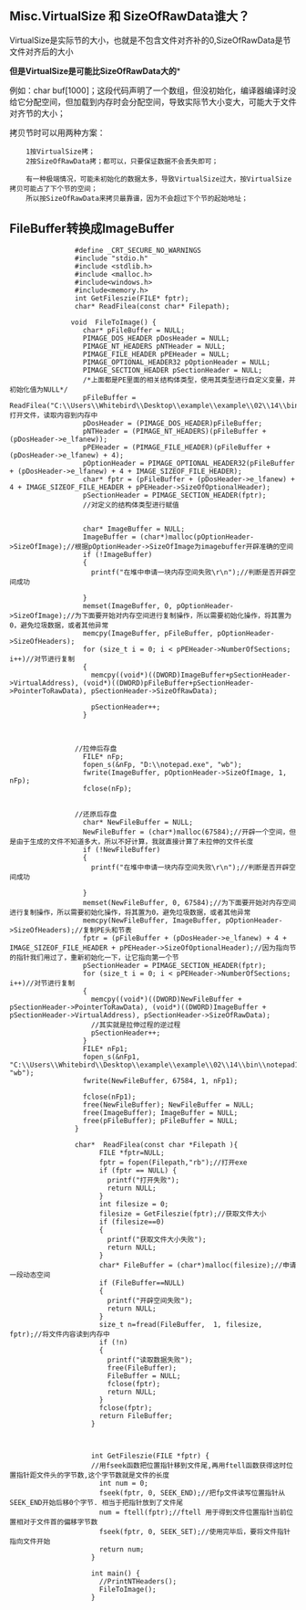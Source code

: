 Misc.VirtualSize 和 SizeOfRawData谁大？
---
VirtualSize是实际节的大小，也就是不包含文件对齐补的0,SizeOfRawData是节文件对齐后的大小

**但是VirtualSize是可能比SizeOfRawData大的***

例如：char buf[1000]；这段代码声明了一个数组，但没初始化，编译器编译时没给它分配空间，但加载到内存时会分配空间，导致实际节大小变大，可能大于文件对齐节的大小；

拷贝节时可以用两种方案：

        1按VirtualSize拷；
        2按SizeOfRawData拷；都可以，只要保证数据不会丢失即可；

        有一种极端情况，可能未初始化的数据太多，导致VirtualSize过大，按VirtualSize拷贝可能占了下个节的空间；
        所以按SizeOfRawData来拷贝最靠谱，因为不会超过下个节的起始地址；
                  
FileBuffer转换成ImageBuffer
---
                  
                    #define _CRT_SECURE_NO_WARNINGS
                    #include "stdio.h"
                    #include <stdlib.h>
                    #include <malloc.h>
                    #include<windows.h>
                    #include<memory.h>
                    int GetFileszie(FILE* fptr);
                    char* ReadFilea(const char* Filepath);               

                   void  FileToImage() {
                      char* pFileBuffer = NULL;
                      PIMAGE_DOS_HEADER pDosHeader = NULL;
                      PIMAGE_NT_HEADERS pNTHeader = NULL;
                      PIMAGE_FILE_HEADER pPEHeader = NULL;
                      PIMAGE_OPTIONAL_HEADER32 pOptionHeader = NULL;
                      PIMAGE_SECTION_HEADER pSectionHeader = NULL;
                      /*上面都是PE里面的相关结构体类型，使用其类型进行自定义变量，并初始化值为NULL*/
                      pFileBuffer = ReadFilea("C:\\Users\\Whitebird\\Desktop\\example\\example\\02\\14\\bin\\notepad.exe");//打开文件，读取内容到内存中
                      pDosHeader = (PIMAGE_DOS_HEADER)pFileBuffer;
                      pNTHeader = (PIMAGE_NT_HEADERS)(pFileBuffer + (pDosHeader->e_lfanew));
                      pPEHeader = (PIMAGE_FILE_HEADER)(pFileBuffer + (pDosHeader->e_lfanew) + 4);
                      pOptionHeader = PIMAGE_OPTIONAL_HEADER32(pFileBuffer + (pDosHeader->e_lfanew) + 4 + IMAGE_SIZEOF_FILE_HEADER);
                      char* fptr = (pFileBuffer + (pDosHeader->e_lfanew) + 4 + IMAGE_SIZEOF_FILE_HEADER + pPEHeader->SizeOfOptionalHeader);
                      pSectionHeader = PIMAGE_SECTION_HEADER(fptr);
                      //对定义的结构体类型进行赋值


                      char* ImageBuffer = NULL;
                      ImageBuffer = (char*)malloc(pOptionHeader->SizeOfImage);//根据pOptionHeader->SizeOfImage为imagebuffer开辟准确的空间
                      if (!ImageBuffer)
                      {
                        printf("在堆中申请一块内存空间失败\r\n");//判断是否开辟空间成功

                      }
                      memset(ImageBuffer, 0, pOptionHeader->SizeOfImage);//为下面要开始对内存空间进行复制操作，所以需要初始化操作，将其置为0，避免垃圾数据，或者其他异常
                      memcpy(ImageBuffer, pFileBuffer, pOptionHeader->SizeOfHeaders);
                      for (size_t i = 0; i < pPEHeader->NumberOfSections; i++)//对节进行复制
                      {
                        memcpy((void*)((DWORD)ImageBuffer+pSectionHeader->VirtualAddress), (void*)((DWORD)pFileBuffer+pSectionHeader->PointerToRawData), pSectionHeader->SizeOfRawData);

                        pSectionHeader++;
                      }



                    //拉伸后存盘
                      FILE* nFp;
                      fopen_s(&nFp, "D:\\notepad.exe", "wb");
                      fwrite(ImageBuffer, pOptionHeader->SizeOfImage, 1, nFp);
                      fclose(nFp);


                    //还原后存盘
                      char* NewFileBuffer = NULL;
                      NewFileBuffer = (char*)malloc(67584);//开辟一个空间，但是由于生成的文件不知道多大，所以不好计算，我就直接计算了未拉伸的文件长度
                      if (!NewFileBuffer)
                      {
                        printf("在堆中申请一块内存空间失败\r\n");//判断是否开辟空间成功

                      }
                      memset(NewFileBuffer, 0, 67584);//为下面要开始对内存空间进行复制操作，所以需要初始化操作，将其置为0，避免垃圾数据，或者其他异常
                      memcpy(NewFileBuffer, ImageBuffer, pOptionHeader->SizeOfHeaders);//复制PE头和节表
                      fptr = (pFileBuffer + (pDosHeader->e_lfanew) + 4 + IMAGE_SIZEOF_FILE_HEADER + pPEHeader->SizeOfOptionalHeader);//因为指向节的指针我们用过了，重新初始化一下，让它指向第一个节
                      pSectionHeader = PIMAGE_SECTION_HEADER(fptr);
                      for (size_t i = 0; i < pPEHeader->NumberOfSections; i++)//对节进行复制
                      {
                        memcpy((void*)((DWORD)NewFileBuffer + pSectionHeader->PointerToRawData), (void*)((DWORD)ImageBuffer + pSectionHeader->VirtualAddress), pSectionHeader->SizeOfRawData);
                        //其实就是拉伸过程的逆过程
                        pSectionHeader++;
                      }
                      FILE* nFp1;
                      fopen_s(&nFp1, "C:\\Users\\Whitebird\\Desktop\\example\\example\\02\\14\\bin\\notepad1.exe", "wb");
                      fwrite(NewFileBuffer, 67584, 1, nFp1);

                      fclose(nFp1);
                      free(NewFileBuffer); NewFileBuffer = NULL;
                      free(ImageBuffer); ImageBuffer = NULL;
                      free(pFileBuffer); pFileBuffer = NULL;
                    }

                    char*  ReadFilea(const char *Filepath ){
                          FILE *fptr=NULL;
                          fptr = fopen(Filepath,"rb");//打开exe
                          if (fptr == NULL) {
                            printf("打开失败");
                            return NULL;
                          }
                          int filesize = 0;
                          filesize = GetFileszie(fptr);//获取文件大小
                          if (filesize==0)
                          {
                            printf("获取文件大小失败");
                            return NULL;
                          }
                          char* FileBuffer = (char*)malloc(filesize);//申请一段动态空间
                          if (FileBuffer==NULL)
                          {
                            printf("开辟空间失败");
                            return NULL;
                          }
                          size_t n=fread(FileBuffer,  1, filesize, fptr);//将文件内容读到内存中
                          if (!n)
                          {
                            printf("读取数据失败");
                            free(FileBuffer);
                            FileBuffer = NULL;
                            fclose(fptr);
                            return NULL;
                          }
                          fclose(fptr);
                          return FileBuffer;
                        }



                        int GetFileszie(FILE *fptr) {
                        //用fseek函数把位置指针移到文件尾,再用ftell函数获得这时位置指针距文件头的字节数,这个字节数就是文件的长度
                          int num = 0;
                          fseek(fptr, 0, SEEK_END);//把fp文件读写位置指针从SEEK_END开始后移0个字节. 相当于把指针放到了文件尾 
                          num = ftell(fptr);//ftell 用于得到文件位置指针当前位置相对于文件首的偏移字节数
                          fseek(fptr, 0, SEEK_SET);//使用完毕后，要将文件指针指向文件开始
                          return num;
                        }

                        int main() {
                          //PrintNTHeaders();
                          FileToImage();
                        }
